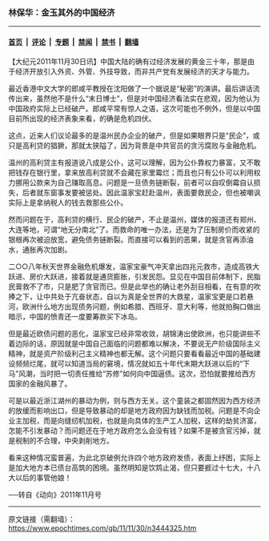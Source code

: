 ### 林保华：金玉其外的中国经济

---

#### [首页](../../../..?n3444325) &nbsp;|&nbsp; [评论](../../../../../epoch-comment?n3444325) &nbsp;|&nbsp; [专题](../../../../../epoch-special?n3444325) &nbsp;|&nbsp; [禁闻](../../../../../epoch-news?n3444325) &nbsp;|&nbsp; [禁书](../../../../../books?n3444325) &nbsp;|&nbsp; [翻墙](https://github.com/gfw-breaker/nogfw/blob/master/README.md?n3444325)


<div class="post_content" id="artbody" itemprop="articleBody">
 <!-- article content begin -->
 <p>
  【大纪元2011年11月30日讯】中国大陆的确有过经济发展的黄金三十年，那是由于经济开放引入外资、外管、外技导致，而非共产党有发展经济的天才与能力。
 </p>
 <p>
  最近香港中文大学的郎咸平教授在沈阳做了一个据说是“秘密”的演讲。最后讲话流传出来，虽然他不是什么“末日博士”，但是对中国经济看法实在悲观，因为他认为中国政府实际上已经破产。郎咸平常有惊人之语，这次可能也不例外，但是以中国目前所出现的经济表象来看，的确是危机四伏。
 </p>
 <p>
  这点，近来人们议论最多的是温州民办企业的破产，但是如果眼界只是“民企”，或只是高利贷的猖獗，那就太狭隘了，因为背景是中共官员的贪污腐败与金融危机。
 </p>
 <p>
  温州的高利贷主有报道说八成是公仆，这可以理解，因为公仆靠权力暴富，又不敢把钱存在银行里，拿来放高利贷就不会藏在家里霉烂；而且也只有公仆可以利用权力挪用公款来为自己赚取高息。问题是一旦债务链断裂，前者可以自叹倒霉自认损失，后者就东窗事发要被惩处。因此温家宝赶赴温州，表面要救民企，但也被嘲讽实际上是拿纳税人的钱去救那些公仆。
 </p>
 <p>
  然而问题在于，高利贷的横行、民企的破产，不止是温州，媒体的报道还有郑州、大连等地，可谓“地无分南北”了。而救命的唯一办法，还是为了压制房价而收紧的银根再次被迫放宽，避免债务链断裂。而直接可以看到的恶果，就是贪官再添油水，通胀再次加剧。
 </p>
 <p>
  二○○八年秋天世界金融危机爆发，温家宝豪气冲天拿出四兆元救市，造成高铁大跃进、房价大跃进，接着就是通货膨胀，引发民怨。显见在中国目前体制下，民脂民膏救不了市，只是肥了贪官而已。但是此举也的确让老外刮目相看，在有意的吹捧之下，让中共处于亢奋状态，自以为真是全世界的大救星，温家宝更是口若悬河，欧洲什么地方出现债务问题，例如希腊、西班牙、意大利等，他就拍胸口做出暗示，中国的愤青还一度要筹款买下冰岛。
 </p>
 <p>
  但是最近欧债问题的恶化，温家宝已经非常收敛，胡锦涛出使欧洲，也只能讲些不着边际的话，原因就是中国自己面临的问题都难以解决，不要说无产阶级国际主义精神，就是资产阶级利己主义精神也都无解。这个问题只要看看最近中国的基础建设频频烂尾，就可以知道当局的窘境，情况就如五十年代末期大跃进以后的“下马”风潮，当时把一切责任推给“苏修”如何向中国逼债。这次，恐怕就要推给西方国家的金融风暴了。
 </p>
 <p>
  可是以最近浙江湖州的暴动为例，则与西方无关。这个童装之都固然因为西方经济的放缓而影响出口，但是导致暴动的却是地方政府因为缺钱而加税。问题是不向企业主加税，而是向缝纫机加税，也就是向具体的生产工人加税，这样的劫贫济富，怎能不引发暴动？而问题还在于地方政府怎么会没有钱？如果不是被贪官污掉，就是税制的不合理，中央剥削地方。
 </p>
 <p>
  看来这种情况蛮普遍，为此北京破例允许四个地方政府发债，表面上纾困，实际上是加大地方本已债台高筑的困境。虽然明知是饮鸩止渴，但只要捱过十七大，十八大以后的事管他娘！
 </p>
 <p>
  ──转自《动向》2011年11月号
 </p>
 <!-- article content end -->
 <div id="below_article_ad">
 </div>
</div>


---

原文链接（需翻墙）：https://www.epochtimes.com/gb/11/11/30/n3444325.htm